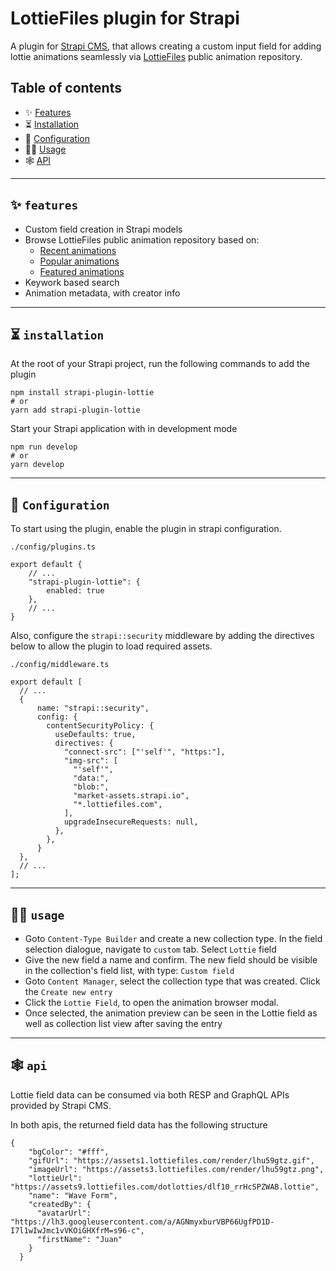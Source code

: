 # LottieFiles plugin for Strapi

A plugin for [Strapi CMS](https://strapi.io), that allows creating a custom input field for adding lottie animations seamlessly via [LottieFiles](https://lottiefiles.com/recent) public animation repository.

## Table of contents

- ✨ [Features](##-features)
- ⏳ [Installation](##-installation)
- 🔧 [Configuration](##-configuration)
- 👨‍💻 [Usage](##-usage)
- 🕸️ [API](##-api)

---

## ✨ `features`

- Custom field creation in Strapi models
- Browse LottieFiles public animation repository based on:
  - [Recent animations](https://lottiefiles.com/recent)
  - [Popular animations](https://lottiefiles.com/popular)
  - [Featured animations](https://lottiefiles.com/featured)
- Keywork based search
- Animation metadata, with creator info

---

## ⏳ `installation`

At the root of your Strapi project, run the following commands to add the plugin

```
npm install strapi-plugin-lottie
# or
yarn add strapi-plugin-lottie
```

Start your Strapi application with in development mode

```
npm run develop
# or
yarn develop
```

---

## 🔧 `Configuration`

To start using the plugin, enable the plugin in strapi configuration.

```
./config/plugins.ts

export default {
    // ...
    "strapi-plugin-lottie": {
        enabled: true
    },
    // ...
}
```

Also, configure the `strapi::security` middleware by adding the directives below to allow the plugin to load required assets.

```
./config/middleware.ts

export default [
  // ...
  {
      name: "strapi::security",
      config: {
        contentSecurityPolicy: {
          useDefaults: true,
          directives: {
            "connect-src": ["'self'", "https:"],
            "img-src": [
              "'self'",
              "data:",
              "blob:",
              "market-assets.strapi.io",
              "*.lottiefiles.com",
            ],
            upgradeInsecureRequests: null,
          },
        },
      }
  },
  // ...
];
```

---

## 👨‍💻 `usage`

- Goto `Content-Type Builder` and create a new collection type. In the field selection dialogue, navigate to `custom` tab. Select `Lottie` field
- Give the new field a name and confirm. The new field should be visible in the collection's field list, with type: `Custom field`
- Goto `Content Manager`, select the collection type that was created. Click the `Create new entry`
- Click the `Lottie Field`, to open the animation browser modal.
- Once selected, the animation preview can be seen in the Lottie field as well as collection list view after saving the entry

---

## 🕸️ `api`

Lottie field data can be consumed via both RESP and GraphQL APIs provided by Strapi CMS.

In both apis, the returned field data has the following structure

```
{
    "bgColor": "#fff",
    "gifUrl": "https://assets1.lottiefiles.com/render/lhu59gtz.gif",
    "imageUrl": "https://assets3.lottiefiles.com/render/lhu59gtz.png",
    "lottieUrl": "https://assets9.lottiefiles.com/dotlotties/dlf10_rrHcSPZWAB.lottie",
    "name": "Wave Form",
    "createdBy": {
      "avatarUrl": "https://lh3.googleusercontent.com/a/AGNmyxburVBP66UgfPD1D-I7l1wIwJmc1vVKOiGHXfrM=s96-c",
      "firstName": "Juan"
    }
  }
```

